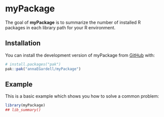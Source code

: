 
<!-- README.md is generated from README.Rmd. Please edit that file -->

# myPackage

<!-- badges: start -->

<!-- badges: end -->

The goal of **myPackage** is to summarize the number of installed R
packages in each library path for your R environment.

## Installation

You can install the development version of myPackage from
[GitHub](https://github.com/) with:

``` r
# install.packages("pak")
pak::pak("annaEGardell/myPackage")
```

## Example

This is a basic example which shows you how to solve a common problem:

``` r
library(myPackage)
## lib_summary()
```

<!-- What is special about using `README.Rmd` instead of just `README.md`? You can include R chunks like so: -->

<!-- ```{r cars} -->

<!-- summary(cars) -->

<!-- ``` -->

<!-- You'll still need to render `README.Rmd` regularly, to keep `README.md` up-to-date. `devtools::build_readme()` is handy for this. -->

<!-- You can also embed plots, for example: -->

<!-- ```{r pressure, echo = FALSE} -->

<!-- plot(pressure) -->

<!-- ``` -->

<!-- In that case, don't forget to commit and push the resulting figure files, so they display on GitHub and CRAN. -->

